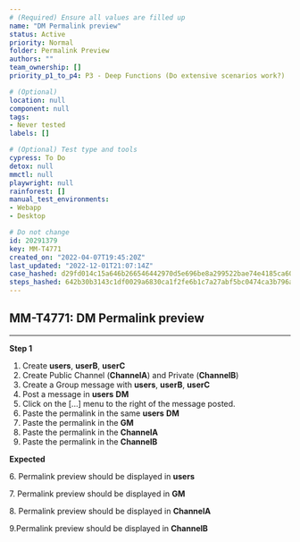 ```yaml
---
# (Required) Ensure all values are filled up
name: "DM Permalink preview"
status: Active
priority: Normal
folder: Permalink Preview
authors: ""
team_ownership: []
priority_p1_to_p4: P3 - Deep Functions (Do extensive scenarios work?)

# (Optional)
location: null
component: null
tags:
- Never tested
labels: []

# (Optional) Test type and tools
cypress: To Do
detox: null
mmctl: null
playwright: null
rainforest: []
manual_test_environments:
- Webapp
- Desktop

# Do not change
id: 20291379
key: MM-T4771
created_on: "2022-04-07T19:45:20Z"
last_updated: "2022-12-01T21:07:14Z"
case_hashed: d29fd014c15a646b266546442970d5e696be8a299522bae74e4185ca60b2b50e7c7d4957a0d16f10e2711a40cd1bde9f
steps_hashed: 642b30b3143c1df0029a6830ca1f2fe6b1c7a27abf5bc0474ca3b796abb235e84cbc432c9970cf91b956e144be4162c3
---
```


<!-- (Auto-generated) Based on frontmatter's "key" and "name" -->

## MM-T4771: DM Permalink preview

---

**Step 1**

1. Create **users**, **userB**, **userC**
2. Create Public Channel (**ChannelA**) and Private (**ChannelB**)
3. Create a Group message with **users**, **userB**, **userC**
4. Post a message in **users** **DM**
5. Click on the \[...] menu to the right of the message posted.
6. Paste the permalink in the same **users** **DM**
7. Paste the permalink in the **GM**
8. Paste the permalink in the **ChannelA**
9. Paste the permalink in the **ChannelB**

**Expected**

6\. Permalink preview should be displayed in **users**

7\. Permalink preview should be displayed in **GM**

8\. Permalink preview should be displayed in **ChannelA**

9.Permalink preview should be displayed in **ChannelB**
